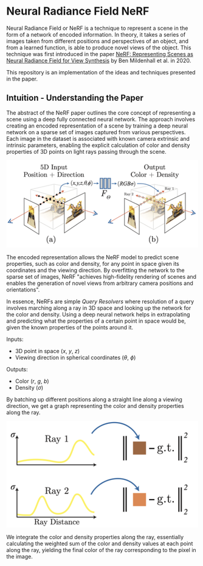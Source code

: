 # Neural Radiance Field NeRF

Neural Radiance Field or NeRF is a technique to represent a scene in the form of a network of encoded information. In theory, it takes a series of images taken from different positions and perspectives of an object, and from a learned function, is able to produce novel views of the object. This technique was first introduced in the paper [NeRF: Representing Scenes as Neural Radiance Field for View Synthesis](https://arxiv.org/abs/2003.08934) by Ben Mildenhall et al. in 2020.

This repository is an implementation of the ideas and techniques presented in the paper. 

## Intuition - Understanding the Paper

The abstract of the NeRF paper outlines the core concept of representing a scene using a deep fully connected neural network. The approach involves creating an encoded representation of a scene by training a deep neural network on a sparse set of images captured from various perspectives. Each image in the dataset is associated with known camera extrinsic and intrinsic parameters, enabling the explicit calculation of color and density properties of 3D points on light rays passing through the scene.

<p align="center">
  <img src="Assets/nerf-main.png" width="600">
</p>

The encoded representation allows the NeRF model to predict scene properties, such as color and density, for any point in space given its coordinates and the viewing direction. By overfitting the network to the sparse set of images, NeRF "achieves high-fidelity rendering of scenes and enables the generation of novel views from arbitrary camera positions and orientations".

In essence, NeRFs are simple $Query$ $Resolvers$ where resolution of a query involves marching along a ray in 3D space and looking up the network for the color and density. Using a deep neural network helps in extrapolating and predicting what the properties of a certain point in space would be, given the known properties of the points around it.

Inputs:
  - 3D point in space ($x$, $y$, $z$)
  - Viewing direction in spherical coordinates ($\theta$, $\phi$)

Outputs:
  - Color ($r$, $g$, $b$)
  - Density ($\sigma$) 

By batching up different positions along a straight line along a viewing direction, we get a graph representing the color and density properties along the ray. 

<p align="center">
  <img src="Assets/ray-plot.png" width="600">
</p>

We integrate the color and density properties along the ray, essentially calculating the weighted sum of the color and density values at each point along the ray, yielding the final color of the ray corresponding to the pixel in the image.
